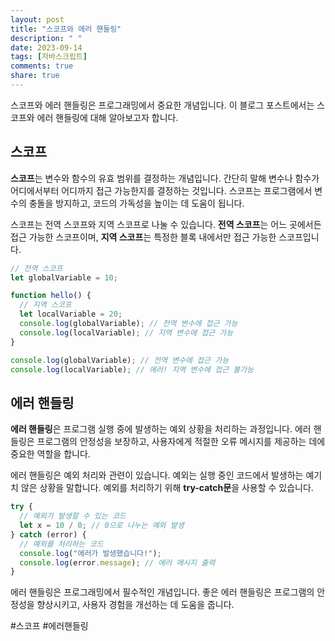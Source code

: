 ```yaml
---
layout: post
title: "스코프와 에러 핸들링"
description: " "
date: 2023-09-14
tags: [자바스크립트]
comments: true
share: true
---
```


스코프와 에러 핸들링은 프로그래밍에서 중요한 개념입니다. 이 블로그 포스트에서는 스코프와 에러 핸들링에 대해 알아보고자 합니다.

## 스코프

**스코프**는 변수와 함수의 유효 범위를 결정하는 개념입니다. 간단히 말해 변수나 함수가 어디에서부터 어디까지 접근 가능한지를 결정하는 것입니다. 스코프는 프로그램에서 변수의 충돌을 방지하고, 코드의 가독성을 높이는 데 도움이 됩니다.

스코프는 전역 스코프와 지역 스코프로 나눌 수 있습니다. **전역 스코프**는 어느 곳에서든 접근 가능한 스코프이며, **지역 스코프**는 특정한 블록 내에서만 접근 가능한 스코프입니다.

```javascript
// 전역 스코프
let globalVariable = 10;

function hello() {
  // 지역 스코프
  let localVariable = 20;
  console.log(globalVariable); // 전역 변수에 접근 가능
  console.log(localVariable); // 지역 변수에 접근 가능
}

console.log(globalVariable); // 전역 변수에 접근 가능
console.log(localVariable); // 에러! 지역 변수에 접근 불가능
```

## 에러 핸들링

**에러 핸들링**은 프로그램 실행 중에 발생하는 예외 상황을 처리하는 과정입니다. 에러 핸들링은 프로그램의 안정성을 보장하고, 사용자에게 적절한 오류 메시지를 제공하는 데에 중요한 역할을 합니다.

에러 핸들링은 예외 처리와 관련이 있습니다. 예외는 실행 중인 코드에서 발생하는 예기치 않은 상황을 말합니다. 예외를 처리하기 위해 **try-catch문**을 사용할 수 있습니다.

```javascript
try {
  // 예외가 발생할 수 있는 코드
  let x = 10 / 0; // 0으로 나누는 예외 발생
} catch (error) {
  // 예외를 처리하는 코드
  console.log("에러가 발생했습니다!");
  console.log(error.message); // 에러 메시지 출력
}
```

에러 핸들링은 프로그래밍에서 필수적인 개념입니다. 좋은 에러 핸들링은 프로그램의 안정성을 향상시키고, 사용자 경험을 개선하는 데 도움을 줍니다.

#스코프 #에러핸들링
